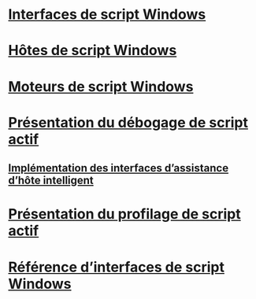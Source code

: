 # [Interfaces de script Windows](windows-script-interfaces.md)
# [Hôtes de script Windows](windows-script-hosts.md)
# [Moteurs de script Windows](windows-script-engines.md)
# [Présentation du débogage de script actif](active-script-debugging-overview.md)
## [Implémentation des interfaces d’assistance d’hôte intelligent](implementing-smart-host-helper-interfaces.md)
# [Présentation du profilage de script actif](active-script-profiling-overview.md)
# [Référence d’interfaces de script Windows](reference/TOC.md)
